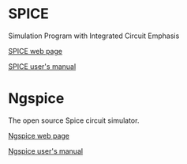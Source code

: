 # SPICE

Simulation Program with Integrated Circuit Emphasis

[SPICE web page](http://bwrcs.eecs.berkeley.edu/Classes/IcBook/SPICE/)

[SPICE user's manual](http://www.gianlucafiori.org/appunti/Spice_3f3_Users_Manual.pdf)

# Ngspice

The open source Spice circuit simulator.

[Ngspice web page](https://ngspice.sourceforge.io/)

[Ngspice user's manual](https://ngspice.sourceforge.io/docs/ngspice-manual.pdf)